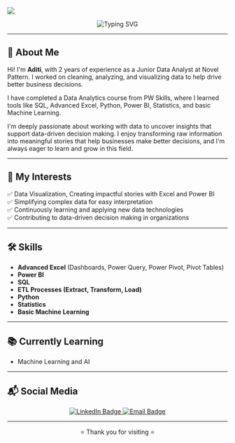 <img src="https://capsule-render.vercel.app/api?type=waving&color=0:FF61A6,50:6A5ACD,100:00BFFF&height=200&section=header&text=Hi+I'm+Aditi+👋&fontSize=40" />

<p align="center">
  <img src="https://readme-typing-svg.demolab.com?font=Fira+Code&size=24&pause=1000&color=F7BE3D&center=true&vCenter=true&width=600&lines=Data+Analyst+|+Excel,+SQL,+Python,+Power+BI+Enthusiast" alt="Typing SVG" />
</p>


---

## 🌟 About Me

Hi! I'm **Aditi**, with 2 years of experience as a Junior Data Analyst at Novel Pattern. I worked on cleaning, analyzing, and visualizing data to help drive better business decisions.

I have completed a Data Analytics course from PW Skills, where I learned tools like SQL, Advanced Excel, Python, Power BI, Statistics, and basic Machine Learning.

I'm deeply passionate about working with data to uncover insights that support data-driven decision making. I enjoy transforming raw information into meaningful stories that help businesses make better decisions, and I'm always eager to learn and grow in this field.


---

## 🎯 My Interests

✅ Data Visualization, Creating impactful stories with Excel and Power BI  
✅ Simplifying complex data for easy interpretation  
✅ Continuously learning and applying new data technologies  
✅ Contributing to data-driven decision making in organizations  

---

## 🛠️ Skills

- **Advanced Excel** (Dashboards, Power Query, Power Pivot, Pivot Tables)  
- **Power BI**  
- **SQL**
- **ETL Processes (Extract, Transform, Load)**
- **Python**  
- **Statistics**  
- **Basic Machine Learning**  

---

## 📚 Currently Learning

- Machine Learning and AI

---

## 📬 Social Media

<p align="center">
  <a href="www.linkedin.com/in/
aditi-sharma719
Vanity URL name
" target="_blank">
    <img src="https://img.shields.io/badge/LinkedIn-Connect-blue?style=for-the-badge&logo=linkedin" alt="LinkedIn Badge"/>
  </a>
  <a href="mailto:aditisharma8416@gmail.com" target="_blank">
    <img src="https://img.shields.io/badge/Email-Send-red?style=for-the-badge&logo=gmail" alt="Email Badge"/>
  </a>
</p>

---

<p align="center">
  ⭐ Thank you for visiting ⭐
</p>

